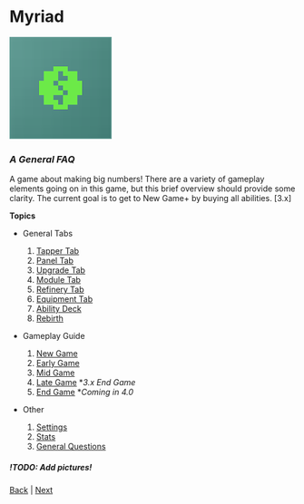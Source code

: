 # Myriad
![Myriad Logo](/Pictures/Myriad%20Logo.png)

### _A General FAQ_
A game about making big numbers!  There are a variety of gameplay elements going on in this game, but this brief overview should provide some clarity. 
The current goal is to get to New Game+ by buying all abilities. [3.x]

**Topics**
- General Tabs
    1. [Tapper Tab](/General%20Tabs/Tapper%20Tab.md)
    2. [Panel Tab](/General%20Tabs/Panel%20Tab.md)
    3. [Upgrade Tab](/General%20Tabs/Upgrade%20Tab.md)
    4. [Module Tab](/General%20Tabs/Module%20Tab.md)
    5. [Refinery Tab](/General%20Tabs/Refinery%20Tab.md)
    6. [Equipment Tab](/General%20Tabs/Equipment%20Tab.md)
    7. [Ability Deck](/General%20Tabs/Ability%20Deck.md)
    8. [Rebirth](/General%20Tabs/Rebirth.md)

- Gameplay Guide
    1. [New Game](/Gameplay%20Guide/New%20Game.md)
    2. [Early Game](/Gameplay%20Guide/Early%20Game.md)
    3. [Mid Game](/Gameplay%20Guide/Mid%20Game.md)
    4. [Late Game](/Gameplay%20Guide/Late%20Game.md) \**3.x End Game*
    5. [End Game](/Gameplay%20Guide/End%20Game.md) \**Coming in 4.0*

- Other
    1. [Settings](/Other/Settings.md)
    2. [Stats](/Other/Stats.md)
    3. [General Questions](/Other/General%20Questions.md) 

##### !TODO: Add pictures!

[Back](/Other/General%20Questions.md)  | [Next](/General%20Tabs/Tapper%20Tab.md)


